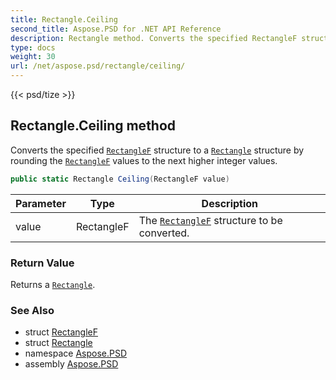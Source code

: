 ```yaml
---
title: Rectangle.Ceiling
second_title: Aspose.PSD for .NET API Reference
description: Rectangle method. Converts the specified RectangleF structure to a Rectangle structure by rounding the RectangleF values to the next higher integer values
type: docs
weight: 30
url: /net/aspose.psd/rectangle/ceiling/
---
```

{{< psd/tize >}}
## Rectangle.Ceiling method

Converts the specified [`RectangleF`](../../rectanglef/) structure to a [`Rectangle`](../) structure by rounding the [`RectangleF`](../../rectanglef/) values to the next higher integer values.

```csharp
public static Rectangle Ceiling(RectangleF value)
```

| Parameter | Type | Description |
| --- | --- | --- |
| value | RectangleF | The [`RectangleF`](../../rectanglef/) structure to be converted. |

### Return Value

Returns a [`Rectangle`](../).

### See Also

* struct [RectangleF](../../rectanglef/)
* struct [Rectangle](../)
* namespace [Aspose.PSD](../../../aspose.psd/)
* assembly [Aspose.PSD](../../../)


